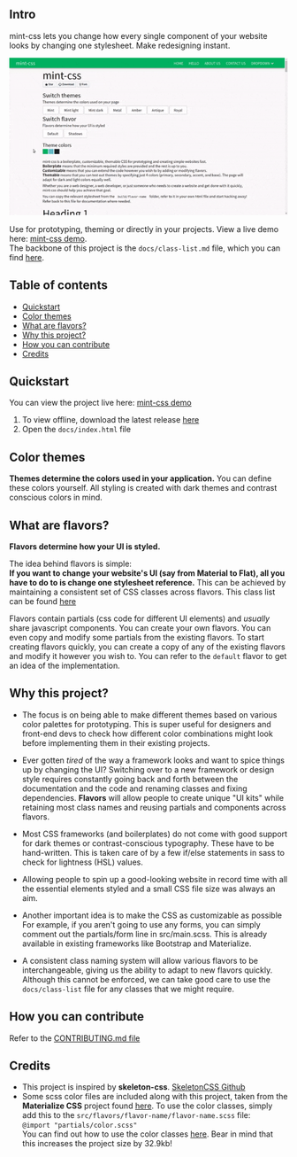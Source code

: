 ## Intro
mint-css lets you change how every single component of your website looks by changing one stylesheet. Make redesigning instant.

<p align="center">
  <img width="600" src="./themes_flavors_ui.gif">
</p>

Use for prototyping, theming or directly in your projects. View a live demo here: [mint-css demo](https://saunved.github.io/mint-css).  
The backbone of this project is the ```docs/class-list.md``` file, which you can find [here](./docs/class-list.md).

## Table of contents

* [Quickstart](#quickstart)
* [Color themes](#color-themes)
* [What are flavors?](#what-are-flavors)
* [Why this project?](#why-this-project)
* [How you can contribute](#how-you-can-contribute)
* [Credits](#credits)

## Quickstart
You can view the project live here: [mint-css demo](https://saunved.github.io/mint-css)

1. To view offline, download the latest release [here](https://github.com/Saunved/mint-css/releases)
2. Open the ```docs/index.html``` file

## Color themes

**Themes determine the colors used in your application.**
You can define these colors yourself.
All styling is created with dark themes and contrast conscious colors in mind.

## What are flavors?
**Flavors determine how your UI is styled.**  

The idea behind flavors is simple:  
**If you want to change your website's UI (say from Material to Flat), all you have to do to is change one stylesheet reference.** This can be achieved by maintaining a consistent set of CSS classes across flavors. This class list can be found [here](./docs/class-list.md)

Flavors contain partials (css code for different UI elements) and *usually* share javascript components. You can create your own flavors. You can even copy and modify some partials from the existing flavors. To start creating flavors quickly, you can create a copy of any of the existing flavors and modify it however you wish to. You can refer to the ```default``` flavor to get an idea of the implementation.

## Why this project?
* The focus is on being able to make different themes based on various color palettes for prototyping. This is super useful for designers and front-end devs to check how different color combinations might look before implementing them in their existing projects.

* Ever gotten *tired* of the way a framework looks and want to spice things up by changing the UI? Switching over to a new framework or design style requires constantly going back and forth between the documentation and the code and renaming classes and fixing dependencies. **Flavors** will allow people to create unique "UI kits" while retaining most class names and reusing partials and components across flavors.

* Most CSS frameworks (and boilerplates) do not come with good support for dark themes or contrast-conscious typography. These have to be hand-written. This is taken care of by a few if/else statements in sass to check for lightness (HSL) values.

* Allowing people to spin up a good-looking website in record time with all the essential elements styled and a small CSS file size was always an aim.

* Another important idea is to make the CSS as customizable as possible For example, if you aren't going to use any forms, you can simply comment out the partials/form line in src/main.scss. This is already available in existing frameworks like Bootstrap and Materialize.

* A consistent class naming system will allow various flavors to be interchangeable, giving us the ability to adapt to new flavors quickly. Although this cannot be enforced, we can take good care to use the ```docs/class-list``` file for any classes that we might require.

## How you can contribute
Refer to the [CONTRIBUTING.md file](https://github.com/Saunved/mint-css/blob/master/CONTRIBUTING.md)

## Credits
* This project is inspired by **skeleton-css**. [SkeletonCSS Github](https://github.com/dhg/Skeleton.)
* Some scss color files are included along with this project, taken from the **Materialize CSS** project found [here](https://github.com/Dogfalo/materialize). To use the color classes, simply add this to the ```src/flavors/flavor-name/flavor-name.scss``` file:  
```@import "partials/color.scss"```  
You can find out how to use the color classes [here](https://materializecss.com/color.html).
Bear in mind that this increases the project size by 32.9kb!